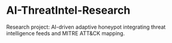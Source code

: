 # AI-ThreatIntel-Research
Research project: AI-driven adaptive honeypot integrating threat intelligence feeds and MITRE ATT&amp;CK mapping.
